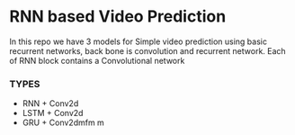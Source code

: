 # RNN based Video Prediction

In this repo we have 3 models for Simple video prediction using basic recurrent networks, back bone is convolution and recurrent network. Each of RNN block contains a Convolutional network

### TYPES

- RNN + Conv2d 
- LSTM + Conv2d
- GRU + Conv2dmfm m